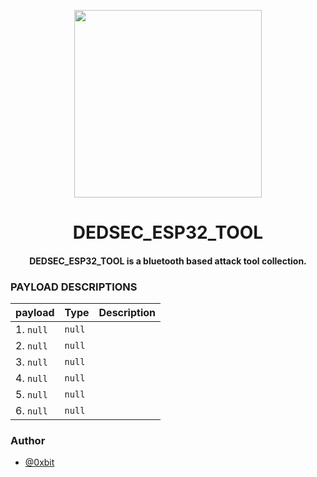 
<p align="center">
<img src="https://domoticx.com/wp-content/uploads/2016/12/ESP32-chip-icon-200x198.png", width="300", height="300">
</p>
<h1 align="center"> DEDSEC_ESP32_TOOL</h1>
<h4 align="center">DEDSEC_ESP32_TOOL is a bluetooth based attack tool collection.</h4>



### PAYLOAD DESCRIPTIONS 

| payload | Type     | Description                |
| :-------- | :------- | :------------------------- |
| 1. `null` | `null` |  |
| 2. `null` |  `null` |  |
| 3.  `null` |  `null` | |
| 4.  `null` |  `null` |  |
| 5.  `null` |  `null` |  |
| 6. `null` | `null` | | 

### Author

- [@0xbit](https://www.github.com/0xbitx)

